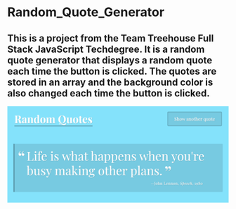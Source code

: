 # Random_Quote_Generator

## This is a project from the Team Treehouse Full Stack JavaScript Techdegree. It is a random quote generator that displays a random quote each time the button is clicked. The quotes are stored in an array and the background color is also changed each time the button is clicked.

![Screenshot of the project](randomQuotes.png)
